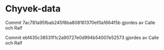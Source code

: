 # Chyvek-data
Commit 7ac781a95fbab245f8ba808161370ef0a1664f5b gjordes av Calle och Ralf

Commit ebf435c38531f1c2a90727e0d994b54007e52573 gjordes av Calle och Ralf
